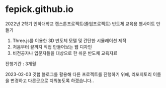 # fepick.github.io

2022년 2학기 인하대학교 캡스톤프로젝트(졸업프로젝트)
반도체 교육용 웹사이트 만들기

1. Three.js를 이용한 3D 반도체 모델 및 간단한 시뮬레이션 제작
2. 처음부터 끝까지 직접 만들어보는 웹 디자인
3. 비전공자나 입문자들을 대상으로 한 쉬운 반도체 교육자료

진행기간 : 3개월


>>>>
2023-02-03
깃헙 블로그를 활용해 다른 프로젝트를 진행하기 위해, 리포지토리 이름을 변경하고 다른곳으로 치워놓도록 하겠습니다..
